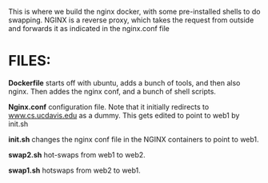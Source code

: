This is where we build the nginx docker, with some pre-installed shells to do swapping. NGINX is a reverse proxy, which takes the request from outside and forwards it as indicated in the nginx.conf file

FILES:
===
  **Dockerfile**
    starts off with ubuntu, adds a bunch of tools, and then also
    nginx. Then addes the nginx conf, and a bunch of shell scripts.


  **Nginx.conf**
    configuration file. Note that it initially redirects to www.cs.ucdavis.edu as a dummy.
    This gets edited to point to web1 by init.sh


  **init.sh**
    changes the nginx conf file in the NGINX containers to point to web1.


  **swap2.sh**
    hot-swaps from web1 to web2.


  **swap1.sh**
    hotswaps from web2 to web1. 
